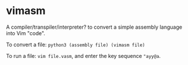 # vimasm
A compiler/transpiler/interpreter? to convert a simple assembly language into Vim "code".

To convert a file: `python3 (assembly file) (vimasm file)`

To run a file: `vim file.vasm`, and enter the key sequence `"ayy@a`.
